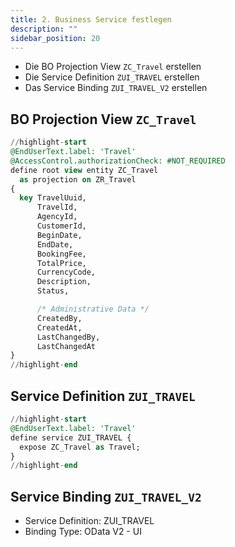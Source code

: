 ```yaml
---
title: 2. Business Service festlegen
description: ""
sidebar_position: 20
---
```


- Die BO Projection View `ZC_Travel` erstellen
- Die Service Definition `ZUI_TRAVEL` erstellen
- Das Service Binding `ZUI_TRAVEL_V2` erstellen

## BO Projection View `ZC_Travel`

```sql showLineNumbers
//highlight-start
@EndUserText.label: 'Travel'
@AccessControl.authorizationCheck: #NOT_REQUIRED
define root view entity ZC_Travel
  as projection on ZR_Travel
{
  key TravelUuid,
      TravelId,
      AgencyId,
      CustomerId,
      BeginDate,
      EndDate,
      BookingFee,
      TotalPrice,
      CurrencyCode,
      Description,
      Status,

      /* Administrative Data */
      CreatedBy,
      CreatedAt,
      LastChangedBy,
      LastChangedAt
}
//highlight-end
```

## Service Definition `ZUI_TRAVEL`

```sql showLineNumbers
//highlight-start
@EndUserText.label: 'Travel'
define service ZUI_TRAVEL {
  expose ZC_Travel as Travel;
}
//highlight-end
```

## Service Binding `ZUI_TRAVEL_V2`

- Service Definition: ZUI_TRAVEL
- Binding Type: OData V2 - UI
